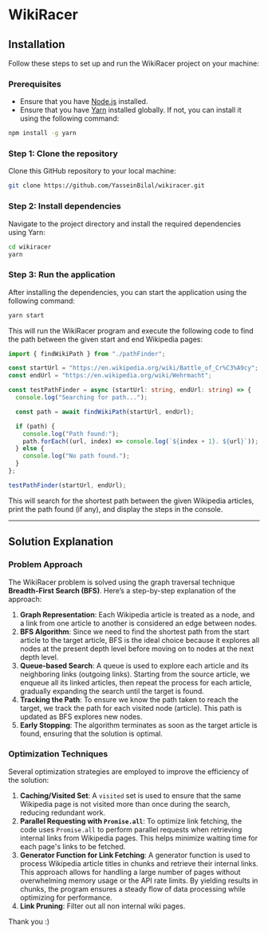 
# WikiRacer

## Installation

Follow these steps to set up and run the WikiRacer project on your machine:

### Prerequisites

- Ensure that you have [Node.js](https://nodejs.org/) installed.
- Ensure that you have [Yarn](https://yarnpkg.com/) installed globally. If not, you can install it using the following command:

```bash
npm install -g yarn
```

### Step 1: Clone the repository

Clone this GitHub repository to your local machine:

```bash
git clone https://github.com/YasseinBilal/wikiracer.git
```

### Step 2: Install dependencies

Navigate to the project directory and install the required dependencies using Yarn:

```bash
cd wikiracer
yarn
```

### Step 3: Run the application

After installing the dependencies, you can start the application using the following command:

```bash
yarn start
```

This will run the WikiRacer program and execute the following code to find the path between the given start and end Wikipedia pages:

```typescript
import { findWikiPath } from "./pathFinder";

const startUrl = "https://en.wikipedia.org/wiki/Battle_of_Cr%C3%A9cy";
const endUrl = "https://en.wikipedia.org/wiki/Wehrmacht";

const testPathFinder = async (startUrl: string, endUrl: string) => {
  console.log("Searching for path...");

  const path = await findWikiPath(startUrl, endUrl);

  if (path) {
    console.log("Path found:");
    path.forEach((url, index) => console.log(`${index + 1}. ${url}`));
  } else {
    console.log("No path found.");
  }
};

testPathFinder(startUrl, endUrl);
```

This will search for the shortest path between the given Wikipedia articles, print the path found (if any), and display the steps in the console.

---

## Solution Explanation

### Problem Approach

The WikiRacer problem is solved using the graph traversal technique **Breadth-First Search (BFS)**. Here’s a step-by-step explanation of the approach:

1. **Graph Representation**: Each Wikipedia article is treated as a node, and a link from one article to another is considered an edge between nodes.
2. **BFS Algorithm**: Since we need to find the shortest path from the start article to the target article, BFS is the ideal choice because it explores all nodes at the present depth level before moving on to nodes at the next depth level.
3. **Queue-based Search**: A queue is used to explore each article and its neighboring links (outgoing links). Starting from the source article, we enqueue all its linked articles, then repeat the process for each article, gradually expanding the search until the target is found.
4. **Tracking the Path**: To ensure we know the path taken to reach the target, we track the path for each visited node (article). This path is updated as BFS explores new nodes.
5. **Early Stopping**: The algorithm terminates as soon as the target article is found, ensuring that the solution is optimal.

### Optimization Techniques

Several optimization strategies are employed to improve the efficiency of the solution:

1. **Caching/Visited Set**: A `visited` set is used to ensure that the same Wikipedia page is not visited more than once during the search, reducing redundant work.
2. **Parallel Requesting with `Promise.all`**: To optimize link fetching, the code uses `Promise.all` to perform parallel requests when retrieving internal links from Wikipedia pages. This helps minimize waiting time for each page's links to be fetched.
3. **Generator Function for Link Fetching**: A generator function is used to process Wikipedia article titles in chunks and retrieve their internal links. This approach allows for handling a large number of pages without overwhelming memory usage or the API rate limits. By yielding results in chunks, the program ensures a steady flow of data processing while optimizing for performance.
4. **Link Pruning**: Filter out all non internal wiki pages.


Thank you :) 
